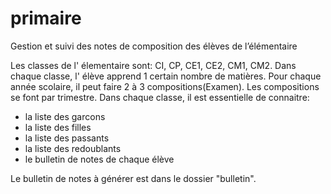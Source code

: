 # primaire
Gestion et suivi des notes de composition des élèves de l’élémentaire

Les classes de l' élementaire sont: CI, CP, CE1, CE2, CM1, CM2.
Dans chaque classe, l' élève apprend 1 certain nombre de matières.
Pour chaque année scolaire, il peut faire 2 à 3 compositions(Examen).
Les compositions se font par trimestre.
Dans chaque classe, il est essentielle de connaitre:
- la liste des garcons
- la liste des filles
- la liste des passants
- la liste des redoublants
- le bulletin de notes de chaque élève

Le bulletin de notes à générer est dans le dossier "bulletin".
